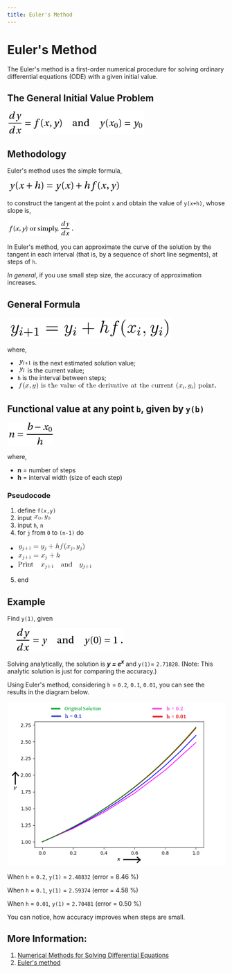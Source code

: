```yaml
---
title: Euler's Method
---
```


# Euler's Method

The Euler's method is a first-order numerical procedure for solving ordinary differential equations (ODE) with a given initial value.

## The General Initial Value Problem

![](https://raw.githubusercontent.com/pranabendra/articles/master/Euler-method/images/eqn006.png)

## Methodology

Euler's method uses the simple formula,

![](https://raw.githubusercontent.com/pranabendra/articles/master/Euler-method/images/eqn3.png)

to construct the tangent at the point `x` and obtain the value of `y(x+h)`, whose slope is, 

![](https://raw.githubusercontent.com/pranabendra/articles/master/Euler-method/images/eqn008.png)

In Euler's method, you can approximate the curve of the solution by the tangent in each interval (that is, by a sequence of short line segments), at steps of `h`.

<i>In general</i>, if you use small step size, the accuracy of approximation increases.

## General Formula

![](https://raw.githubusercontent.com/pranabendra/articles/master/Euler-method/images/eqn7.png)

where,
* ![](https://raw.githubusercontent.com/pranabendra/articles/master/Euler-method/images/eqn9.png) is the next estimated solution value;
* ![](https://raw.githubusercontent.com/pranabendra/articles/master/Euler-method/images/eqn10.png) is the current value;
* `h` is the interval between steps;
* ![](https://raw.githubusercontent.com/pranabendra/articles/master/Euler-method/images/eqn005.png)

## Functional value at any point `b`, given by `y(b)`

![](https://raw.githubusercontent.com/pranabendra/articles/master/Euler-method/images/eqn6.png)

where,
* <b>n</b> = number of steps
* <b>h</b> = interval width (size of each step)

### Pseudocode

1. define `f(x,y)`
2. input ![](https://raw.githubusercontent.com/pranabendra/articles/master/Euler-method/images/eqn17.png)
3. input `h`, `n`
4. for `j` from `0` to `(n-1)` do

* ![](https://raw.githubusercontent.com/pranabendra/articles/master/Euler-method/images/eqn13.png)
* ![](https://raw.githubusercontent.com/pranabendra/articles/master/Euler-method/images/eqn14.png)
* ![](https://raw.githubusercontent.com/pranabendra/articles/master/Euler-method/images/eqn003.png)

5. end

## Example

Find `y(1)`, given

&nbsp;&nbsp;&nbsp;&nbsp; ![](https://raw.githubusercontent.com/pranabendra/articles/master/Euler-method/images/eqn007.png)


Solving analytically, the solution is <i><b>y = e<sup>x</sup></b></i> and `y(1)`= `2.71828`. (Note: This analytic solution is just for comparing the accuracy.)

Using Euler's method, considering `h` = `0.2`, `0.1`, `0.01`, you can see the results in the diagram below.

![](https://raw.githubusercontent.com/pranabendra/articles/master/Euler-method/images/comparison.png)

When `h` = `0.2`, `y(1)` = `2.48832`  (error = 8.46 %)

When `h` = `0.1`, `y(1)` = `2.59374`  (error = 4.58 %)

When `h` = `0.01`, `y(1)` = `2.70481`  (error = 0.50 %)

You can notice, how accuracy improves when steps are small.

## More Information:
1. [Numerical Methods for Solving Differential Equations](http://calculuslab.deltacollege.edu/ODE/7-C-1/7-C-1-h-c.html)
2. [Euler's method](https://en.wikipedia.org/wiki/Euler_method)
